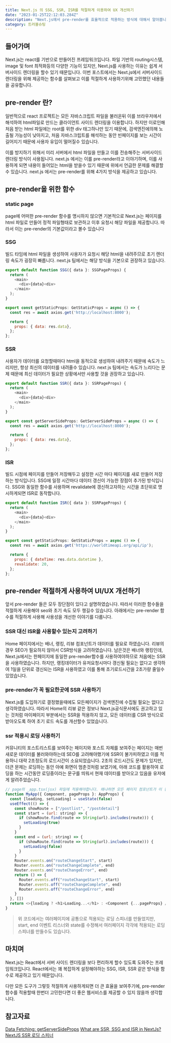 ```yaml
---
title: Next.js 의 SSG, SSR, ISR를 적절하게 이용하여 UX 개선하기
date: "2023-01-25T22:12:03.284Z"
description: "Next.js에서 pre-render를 효율적으로 적용하는 방식에 대해서 알아봅니다."
category: 트러블슈팅
---
```


## 들어가며

Next.js는 react를 기반으로 만들어진 프레임워크입니다. 파일 기반의 routing시스템, image 및 font 최적화등의 다양한 기능이 있지만, Next.js를 사용하는 이유는 쉽게 서버사이드 렌더링을 할수 있기 때문입니다. 이번 포스트에서는 Next.js에서 서버사이드 렌더링을 위해 제공하는 함수를 살펴보고 이를 적절하게 사용하기위해 고민했던 내용들을 공유합니다.

## pre-render 란?

일반적으로 react 프로젝트는 모든 자바스크립트 파일을 불러온뒤 이를 브라우저에서 해석하여 html파일로 만드는 클라이언트 사이드 렌더링을 이용합니다. 하지만 이로인해 처음 받는 html 파일에는 root를 위한 div 태그하나만 있기 때문에, 검색엔진에의해 노출될 가능성이 낮아지고, 처음 자바스크립트를 해석하는 동안 빈페이지를 보는 시간이 길어지기 때문에 사용자 유입이 떨어질수 있습니다.

이를 방지하기 위해서 미리 서버에서 html 파일을 만들고 이를 전송해주는 서버사이드 렌더링 방식이 사용됩니다. next.js 에서는 이를 pre-render라고 이야기하며, 이를 사용하게 되면 내용이 들어있는 html을 받을수 있기 때문에 위에서 언급한 문제를 해결할수 있습니다. next.js 에서는 pre-render를 위해 4가지 방식을 제공하고 있습니다.

## pre-render을 위한 함수

### static page

page에 어떠한 pre-render 함수를 명시하지 않으면 기본적으로 Next.js는 페이지를 html 파일로 만들어 정적 파일형태로 보관하고 이후 요청시 해당 파일을 제공합니다. 따라서 이는 pre-render의 기본값이라고 볼수 있습니다

### SSG

빌드 타임에 html 파일을 생성하여 사용자가 요청시 해당 html을 내려주므로 초기 렌더링 속도가 굉장히 빠릅니다. next.js 팀에서는 해당 방식을 기본으로 권장하고 있습니다.

```javascript
export default function SSG({ data }: SSGPageProps) {
  return (
    <main>
      <div>{data}<div>
    </main>
  );
}

export const getStaticProps: GetStaticProps = async () => {
  const res = await axios.get('http://localhost:8000');

  return {
    props: { data: res.data},
  };
};
```

### SSR

사용자가 데이터를 요청할때마다 html을 동적으로 생성하여 내려주기 때문에 속도가 느리지만, 항상 최신의 데이터를 내려줄수 있습니다. next js 팀에서는 속도가 느리다는 문제 때문에 최신 데이터가 필요한 상황에서만 사용할 것을 권장하고 있습니다.

```javascript
export default function SSR({ data }: SSRPageProps) {
  return (
    <main>
      <div>{data}<div>
    </main>
  );
}

export const getServerSideProps: GetServerSideProps = async () => {
  const res = await axios.get('http://localhost:8000');

  return {
    props: { data: res.data},
  };
};
```

### ISR

빌드 시점에 페이지를 만들어 저장해두고 설정한 시간 마다 페이지를 새로 만들어 저장하는 방식입니다. SSG에 일정 시간마다 데이터 갱신이 가능한 장점이 추가된 방식입니다. SSG와 동일한 함수를 사용하며 revalidate에 갱신하고자하는 시간을 초단위로 명시하게되면 ISR로 동작합니다.

```javascript
export default function ISR({ data }: SSRPageProps) {
  return (
    <main>
      <div>{data}<div>
    </main>
  );
}

export const getStaticProps: GetStaticProps = async () => {
  const res = await axios.get('https://worldtimeapi.org/api/ip');

  return {
    props: { dateTime: res.data.datetime },
    revalidate: 20,
  };
};
```

## pre-render 적절하게 사용하여 UI/UX 개선하기

앞서 pre-render 들은 모두 장단점이 있다고 설명하였습니다. 따라서 이러한 함수들을 적절하게 사용해야 seo와 초기 속도 모두 챙길수 있습니다. 아래에서는 pre-render 함수를 적절하게 사용해 사용성을 개선한 이야기를 다룹니다.

### SSR 대신 ISR을 사용할수 있는지 고려하기

Home 페이지에서는 배너, 랭킹, 리뷰 컴포넌트가 데이터를 필요로 하였습니다. 리뷰의 경우 SEO가 필요하지 않아서 CSR방식을 고려하였습니다. 남은것은 배너와 랭킹인데, Next.js에서는 한페이지에 동일한 pre-render함수를 사용하여야하므로 처음에는 SSR을 사용하였습니다. 하지만, 랭킹데이터가 유저요청시마다 갱신될 필요는 없다고 생각하여 1일을 단위로 갱신되는 ISR을 사용하였고 이를 통해 초기로드시간을 2초가량 줄일수 있었습니다.

### pre-render가 꼭 필요한곳에 SSR 사용하기

Next.js를 도입하기로 결정했을때에도 모든페이지가 검색엔진에 수집될 필요는 없다고 생각하였습니다. 따라서 Home의 리뷰 같은 정보나 Next.js공식문서에도 권고하고 있는 것처럼 마이페이지 부분에서는 SSR을 적용하지 않고, 모든 데이터를 CSR 방식으로 받아오도록 하여 초기 로드 속도를 개선할수 있었습니다.

### ssr 적용시 로딩 사용하기

커뮤니티의 포스트리스트를 보여주는 페이지와 포스트 자체를 보여주는 페이지는 매번 새로운 데이터를 불러와야하는데 SEO를 고려해야했기에 SSR이 불가피하였고 이를 적용하니 대략 2초정도의 로드시간이 소요되었습니다. 2초의 로드시간도 문제가 있지만, 더큰 문제는 로딩하는 동안 아예 화면이 멈춘것처럼 보였기에, 아래 코드를 활용하여 로딩을 하는 시간동안 로딩중이라는 문구를 띄워서 현재 데이터를 받아오고 있음을 유저에게 알려주었습니다.

```javascript
// page의 _app.tsx(jsx) 파일에 적용해야합니다. 왜냐하면 모든 페이지 컴포넌트가 이 컴포넌트를 거쳐서 렌더링 되기 때문입니다.
function MyApp({ Component, pageProps }: AppProps) {
  const [loading, setLoading] = useState(false)
  useEffect(() => {
    const showRoute = ["/postlist", "/postdetail"]
    const start = (url: string) => {
      if (showRoute.find(route => String(url).includes(route))) {
        setLoading(true)
      }
    }
    const end = (url: string) => {
      if (showRoute.find(route => String(url).includes(route))) {
        setLoading(false)
      }
    }
    Router.events.on("routeChangeStart", start)
    Router.events.on("routeChangeComplete", end)
    Router.events.on("routeChangeError", end)
    return () => {
      Router.events.off("routeChangeStart", start)
      Router.events.off("routeChangeComplete", end)
      Router.events.off("routeChangeError", end)
    }
  }, [])
  return <>{loading ? <h1>Loading...</h1> : <Component {...pageProps} />}</>
}
```

> 위 코드에서는 여러페이지에 공통으로 적용되는 로딩 스피너를 만들었지만, start, end 이벤트 리스너와 state를 수정해서 여러페이지 각각에 적용되는 로딩스피너를 만들수도 있습니다.

## 마치며

Next.js는 React에서 서버 사이드 렌더링을 보다 편리하게 할수 있도록 도와주는 프레임워크입니다. React에서는 꽤 복잡하게 설정해야하는 SSG, ISR, SSR 같은 방식을 함수로 제공하고 있기 때문입니다.

다만 모든 도구가 그렇듯 적절하게 사용하게되면 더 큰 효율을 보여주기에, pre-render 함수를 적용할때 한번더 고민한다면 더 좋은 웹서비스를 제공할 수 있지 않을까 생각합니다.

## 참고자료

<a class="link" href="https://nextjs.org/docs/basic-features/data-fetching/get-server-side-props">Data Fetching: getServerSideProps</a>
<a class="link" href="https://www.tiluckdave.in/blog/ssr-ssg-isr">What are SSR, SSG and ISR in NextJs?</a>
<a class="link" href="https://velog.io/@hwon3814/NextJS-SSR-%EB%A1%9C%EB%94%A9-%EC%8A%A4%ED%94%BC%EB%84%88">NextJS SSR 로딩 스피너</a>
